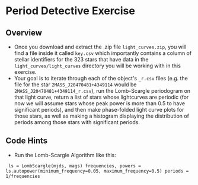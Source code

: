 # Period Detective Exercise

## Overview
* Once you download and extract the .zip file ```light_curves.zip```, you will find a file inside it called ```key.csv``` which importantly contains a column of stellar identifiers for the 323 stars that have data in the ```light_curves/light_curves``` directory you will be working with in this exercise. 
* Your goal is to iterate through each of the object's ```_r.csv``` files (e.g. the file for the star ```2MASS_J20470481+4349114``` would be ```2MASS_J20470481+4349114_r.csv```), run the Lomb-Scargle periodogram on that light curve, return a list of stars whose lightcurves are periodic (for now we will assume stars whose peak power is more than 0.5 to have significant periods), and then make phase-folded light curve plots for those stars, as well as making a histogram displaying the distribution of periods among those stars with significant periods. 

## Code Hints
* Run the Lomb-Scargle Algorithm like this: 

<pr><code>
ls = LombScargle(mjds, mags)
frequencies, powers = ls.autopower(minimum_frequency=0.05, maximum_frequency=0.5)
periods = 1/frequencies
</code></pr>
